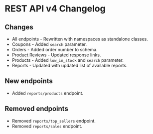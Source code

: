 # REST API v4 Changelog

## Changes

- All endpoints - Rewritten with namespaces as standalone classes.
- Coupons - Added `search` parameter.
- Orders - Added order number to schema.
- Product Reviews - Updated response links.
- Products - Added `low_in_stock` and `search` parameter.
- Reports - Updated with updated list of available reports.

## New endpoints

- Added `reports/products` endpoint.

## Removed endpoints

- Removed `reports/top_sellers` endpoint.
- Removed `reports/sales` endpoint.
